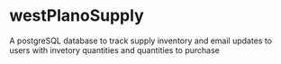 # westPlanoSupply
 A postgreSQL database to track supply inventory and email updates to users with invetory quantities and quantities to purchase
